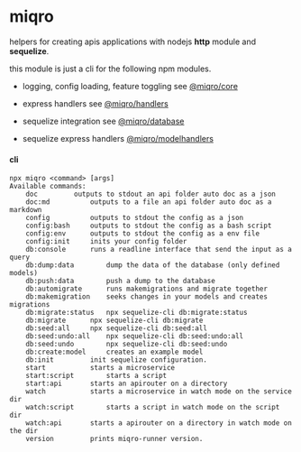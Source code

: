 # miqro

helpers for creating apis applications with nodejs **http** module and **sequelize**.

this module is just a cli for the following npm modules.

- logging, config loading, feature toggling see [@miqro/core](https://www.npmjs.com/package/@miqro/core)

- express handlers see [@miqro/handlers](https://www.npmjs.com/package/@miqro/handlers)

- sequelize integration see [@miqro/database](https://www.npmjs.com/package/@miqro/database)

- sequelize express handlers [@miqro/modelhandlers](https://www.npmjs.com/package/@miqro/modelhandlers)

#### cli

```
npx miqro <command> [args]
Available commands:
	doc			outputs to stdout an api folder auto doc as a json
	doc:md			outputs to a file an api folder auto doc as a markdown
	config			outputs to stdout the config as a json
	config:bash		outputs to stdout the config as a bash script
	config:env		outputs to stdout the config as a env file
	config:init		inits your config folder
	db:console		runs a readline interface that send the input as a query
	db:dump:data		dump the data of the database (only defined models)
	db:push:data		push a dump to the database
	db:automigrate		runs makemigrations and migrate together
	db:makemigration	seeks changes in your models and creates migrations
	db:migrate:status	npx sequelize-cli db:migrate:status
	db:migrate		npx sequelize-cli db:migrate
	db:seed:all		npx sequelize-cli db:seed:all
	db:seed:undo:all	npx sequelize-cli db:seed:undo:all
	db:seed:undo		npx sequelize-cli db:seed:undo
	db:create:model		creates an example model
	db:init			init sequelize configuration.
	start			starts a microservice
	start:script		starts a script
	start:api		starts an apirouter on a directory
	watch			starts a microservice in watch mode on the service dir
	watch:script		starts a script in watch mode on the script dir
	watch:api		starts a apirouter on a directory in watch mode on the dir
	version			prints miqro-runner version.
```
